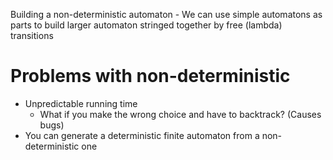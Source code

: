 Building a non-deterministic automaton
	- We can use simple automatons as parts to build larger automaton stringed together by free (lambda) transitions

# Problems with non-deterministic
- Unpredictable running time
	- What if you make the wrong choice and have to backtrack? (Causes bugs)
 - You can generate a deterministic finite automaton from a non-deterministic one